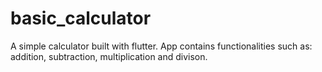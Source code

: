 # basic_calculator
A simple calculator built with flutter.
App contains functionalities such as: addition, subtraction, multiplication and divison.
